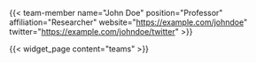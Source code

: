 {{< team-member name="John Doe" position="Professor" affiliation="Researcher" website="https://example.com/johndoe" twitter="https://example.com/johndoe/twitter" >}}

{{< widget_page content="teams" >}}

